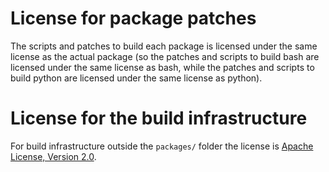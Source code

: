 # License for package patches

The scripts and patches to build each package is licensed under the same
license as the actual package (so the patches and scripts to build bash are
licensed under the same license as bash, while the patches and scripts to build
python are licensed under the same license as python).

# License for the build infrastructure

For build infrastructure outside the `packages/` folder the license is
[Apache License, Version 2.0](https://www.apache.org/licenses/LICENSE-2.0).

